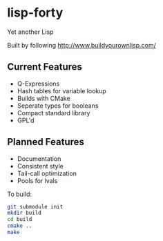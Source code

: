 lisp-forty
==========

Yet another Lisp

Built by following http://www.buildyourownlisp.com/

Current Features
----------------
* Q-Expressions
* Hash tables for variable lookup
* Builds with CMake
* Seperate types for booleans
* Compact standard library
* GPL'd

Planned Features
----------------
* Documentation
* Consistent style
* Tail-call optimization
* Pools for lvals

To build:

```bash
git submodule init
mkdir build
cd build
cmake ..
make
```
